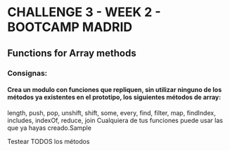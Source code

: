 # CHALLENGE 3 - WEEK 2 - BOOTCAMP MADRID

## Functions for Array methods

### Consignas:

#### ​Crea un modulo con funciones que repliquen, sin utilizar ninguno de los métodos ya existentes en el prototipo, los siguientes métodos de array:

length,
push,
pop,
unshift,
shift,
some,
every,
find,
filter,
map,
findIndex,
includes,
indexOf,
reduce,
join
Cualquiera de tus funciones puede usar las que ya hayas creado.​Sample

Testear TODOS los métodos

